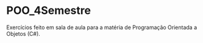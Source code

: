 # POO_4Semestre
Exercícios feito em sala de aula para a matéria de Programação Orientada a Objetos (C#). 
